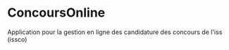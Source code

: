 # ConcoursOnline
Application pour la gestion en ligne des candidature des concours de l'iss (issco)
